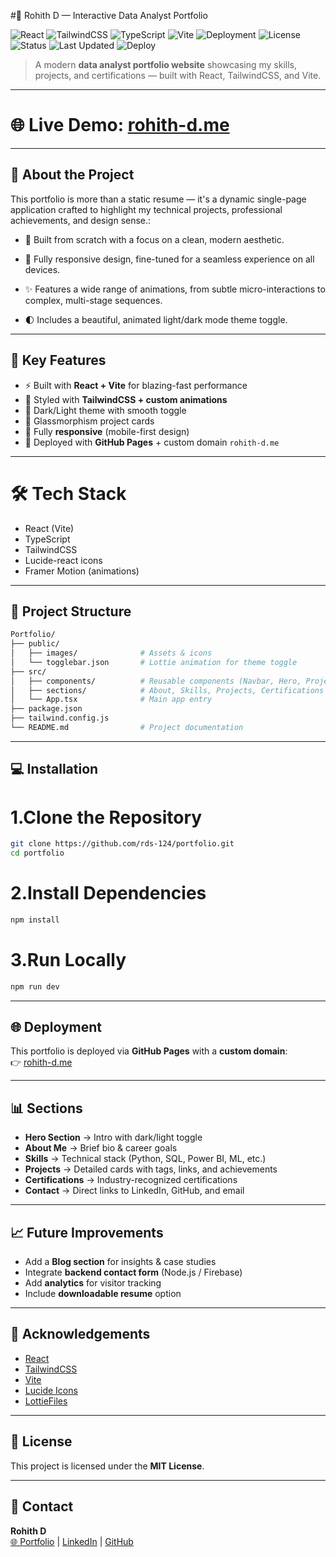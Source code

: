 #🚀 Rohith D — Interactive Data Analyst Portfolio

![React](https://img.shields.io/badge/React-Used-blue?logo=react)
![TailwindCSS](https://img.shields.io/badge/TailwindCSS-Used-38B2AC?logo=tailwindcss)
![TypeScript](https://img.shields.io/badge/TypeScript-Used-3178C6?logo=typescript)
![Vite](https://img.shields.io/badge/Vite-Bundler-646CFF?logo=vite)
![Deployment](https://img.shields.io/badge/Deployment-GitHub%20Pages-black?logo=github)
![License](https://img.shields.io/badge/License-MIT-blueviolet)
![Status](https://img.shields.io/badge/Status-Live-brightgreen)
![Last Updated](https://img.shields.io/badge/Updated-Aug%202025-red)
![Deploy](https://github.com/rds-124/My-Portfolio/actions/workflows/deploy.yml/badge.svg)

> A modern **data analyst portfolio website** showcasing my skills, projects, and certifications — built with React, TailwindCSS, and Vite.

---
# 🌐 Live Demo:  **[rohith-d.me](https://rohith-d.me/)**

----

## 🚀 About the Project

This portfolio is more than a static resume — it's a dynamic single-page application
crafted to highlight my technical projects, professional achievements, and design sense.:

- 🎨 Built from scratch with a focus on a clean, modern aesthetic.

- 📱 Fully responsive design, fine-tuned for a seamless experience on all devices.

- ✨ Features a wide range of animations, from subtle micro-interactions to complex, multi-stage sequences.

- 🌓 Includes a beautiful, animated light/dark mode theme toggle.

---

## 🎯 Key Features

- ⚡ Built with **React + Vite** for blazing-fast performance
- 🎨 Styled with **TailwindCSS + custom animations**
- 🌌 Dark/Light theme with smooth toggle
- 🧊 Glassmorphism project cards
- 📱 Fully **responsive** (mobile-first design)
- 🚀 Deployed with **GitHub Pages** + custom domain `rohith-d.me`

---
# 🛠️ Tech Stack
- React (Vite)
- TypeScript
- TailwindCSS
- Lucide-react icons
- Framer Motion (animations)

---

## 📂 Project Structure

```bash
Portfolio/
├── public/
│   ├── images/              # Assets & icons
│   └── togglebar.json       # Lottie animation for theme toggle
├── src/
│   ├── components/          # Reusable components (Navbar, Hero, Projects, etc.)
│   ├── sections/            # About, Skills, Projects, Certifications
│   └── App.tsx              # Main app entry
├── package.json
├── tailwind.config.js
└── README.md                # Project documentation
```

---

## 💻 Installation


# 1.Clone the Repository
```bash
git clone https://github.com/rds-124/portfolio.git
cd portfolio
```

# 2.Install Dependencies
```bash
npm install
```

# 3.Run Locally
```bash
npm run dev
```

---

## 🌐 Deployment

This portfolio is deployed via **GitHub Pages** with a **custom domain**:  
👉 [rohith-d.me](https://rohith-d.me/)

---

## 📊 Sections

- **Hero Section** → Intro with dark/light toggle
- **About Me** → Brief bio & career goals
- **Skills** → Technical stack (Python, SQL, Power BI, ML, etc.)
- **Projects** → Detailed cards with tags, links, and achievements
- **Certifications** → Industry-recognized certifications
- **Contact** → Direct links to LinkedIn, GitHub, and email

---

## 📈 Future Improvements

- Add a **Blog section** for insights & case studies
- Integrate **backend contact form** (Node.js / Firebase)
- Add **analytics** for visitor tracking
- Include **downloadable resume** option

---

## 🙏 Acknowledgements

- [React](https://react.dev/)
- [TailwindCSS](https://tailwindcss.com/)
- [Vite](https://vitejs.dev/)
- [Lucide Icons](https://lucide.dev/)
- [LottieFiles](https://lottiefiles.com/)

---

## 📅 License

This project is licensed under the **MIT License**.

---

## 📧 Contact

**Rohith D**  
[🌐 Portfolio](https://rohith-d.me) | [LinkedIn](https://www.linkedin.com/in/rohith124) | [GitHub](https://github.com/rds-124)

